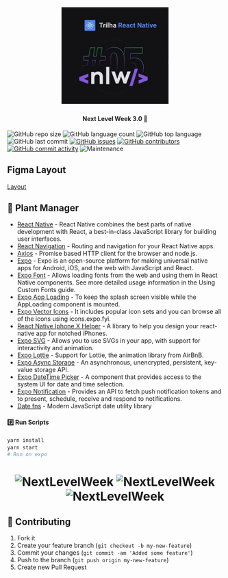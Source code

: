 <h1 align="center">
    <img alt="NextLevelWeek" title="#NextLevelWeek" src=".github/nlw.jpg" width="250px" />
</h1>

<h4 align="center"> 
	Next Level Week 3.0 🚀
</h4>

![GitHub repo size](https://img.shields.io/github/repo-size/tacsio/nlw5?color=%237159c1)
![GitHub language count](https://img.shields.io/github/languages/count/tacsio/nlw5?color=%237159c1)
![GitHub top language](https://img.shields.io/github/languages/top/tacsio/nlw5?color=%237159c1)
![GitHub last commit](https://img.shields.io/github/last-commit/tacsio/nlw5?color=%237159c1)
[![GitHub issues](https://img.shields.io/github/issues-raw/tacsio/nlw5?color=%237159c1)](https://github.com/tacsio/nlw5/issues)
[![GitHub contributors](https://img.shields.io/github/contributors/tacsio/nlw5?color=%237159c1)](https://github.com/tacsio/nlw5/graphs/contributors)
[![GitHub commit activity](https://img.shields.io/github/commit-activity/w/tacsio/nlw5?color=%237159c1)](https://github.com/tacsio/nlw5/graphs/commit-activity)
![Maintenance](https://img.shields.io/maintenance/yes/2020?color=%237159c1)

## Figma Layout

[Layout](https://www.notion.so/Trilha-React-Native-525e7888c5d941f5ab8162a200cd2f35)


## :iphone: Plant Manager

- [React Native][reactnative] - React Native combines the best parts of native development with React, a best-in-class JavaScript library for building user interfaces.
- [React Navigation](https://reactnavigation.org/) - Routing and navigation for your React Native apps.
- [Axios][axios] - Promise based HTTP client for the browser and node.js.
- [Expo][expo] - Expo is an open-source platform for making universal native apps for Android, iOS, and the web with JavaScript and React.
- [Expo Font][expo-font] - Allows loading fonts from the web and using them in React Native components. See more detailed usage information in the Using Custom Fonts guide.
- [Expo App Loading][expo-app-loading] - To keep the splash screen visible while the AppLoading component is mounted.
- [Expo Vector Icons][expo-vector-icons] - It includes popular icon sets and you can browse all of the icons using icons.expo.fyi.
- [React Native Iphone X Helper][iphone-x-helper] - A library to help you design your react-native app for notched iPhones.
- [Expo SVG][expo-svg] - Allows you to use SVGs in your app, with support for interactivity and animation.
- [Expo Lottie][expo-lottie] - Support for Lottie, the animation library from AirBnB.
- [Expo Async Storage][expo-async-storage] - An asynchronous, unencrypted, persistent, key-value storage API.
- [Expo DateTime Picker][expo-datatime-picker] - A component that provides access to the system UI for date and time selection.
- [Expo Notification][expo-notification] - Provides an API to fetch push notification tokens and to present, schedule, receive and respond to notifications.
- [Date fns][date-fns] - Modern JavaScript date utility library

#### :hash: Run Scripts

```bash
yarn install
yarn start
# Run on expo
```

<h1 align="center">
    <img alt="NextLevelWeek" title="#NextLevelWeek" src=".github/mobile1.png" width="250px" />
    <img alt="NextLevelWeek" title="#NextLevelWeek" src=".github/mobile2.png" width="250px" />
    <img alt="NextLevelWeek" title="#NextLevelWeek" src=".github/mobile3.png" width="250px" />
</h1>

## :bullettrain_side: Contributing

1. Fork it
2. Create your feature branch (`git checkout -b my-new-feature`)
3. Commit your changes (`git commit -am 'Added some feature'`)
4. Push to the branch (`git push origin my-new-feature`)
5. Create new Pull Request

[rocketseat]: https://github.com/rocketseat
[nodejs]: https://nodejs.org
[java11]: https://openjdk.java.net/projects/jdk/11/
[kotlin]: https://kotlinlang.org/
[typescript]: https://www.typescriptlang.org/
[reactjs]: https://reactjs.org/
[reactnative]: https://reactnative.dev/
[quarkus]: http://quarkus.io/
[axios]: https://github.com/axios/axios
[expo]: https://expo.io/
[expo-constants]: https://docs.expo.io/versions/latest/sdk/constants/
[expo-font]: https://docs.expo.io/versions/latest/sdk/font/
[expo-mapview]: https://docs.expo.io/versions/latest/sdk/map-view/
[expo-location]: https://docs.expo.io/versions/latest/sdk/location/
[multer]: https://github.com/expressjs/multer
[celebrate]: https://github.com/arb/celebrate
[yup]: https://github.com/jquense/yup
[knex]: http://knexjs.org/
[react-router-dom]: https://github.com/ReactTraining/react-router#readme
[react-icons]: https://react-icons.github.io/react-icons/
[react-dropzone]: https://react-dropzone.js.org/
[leaflet]: https://leafletjs.com/
[typeorm]: https://typeorm.io/#/
[react-leaflet]: https://react-leaflet.js.org/
[h2]: http://www.h2database.com/html/main.html
[sqlite]: https://www.sqlite.org/index.html
[expo-app-loading]: https://docs.expo.io/versions/latest/sdk/app-loading/
[expo-vector-icons]: https://docs.expo.io/guides/icons/
[iphone-x-helper]: https://github.com/ptelad/react-native-iphone-x-helper
[expo-svg]: https://docs.expo.io/versions/latest/sdk/svg/
[expo-lottie]: https://docs.expo.io/versions/latest/sdk/lottie/
[expo-async-storage]: https://docs.expo.io/versions/latest/sdk/async-storage/
[expo-datatime-picker]: https://docs.expo.io/versions/latest/sdk/date-time-picker/
[date-fns]: https://date-fns.org/
[expo-notification]: https://docs.expo.io/versions/latest/sdk/notifications/